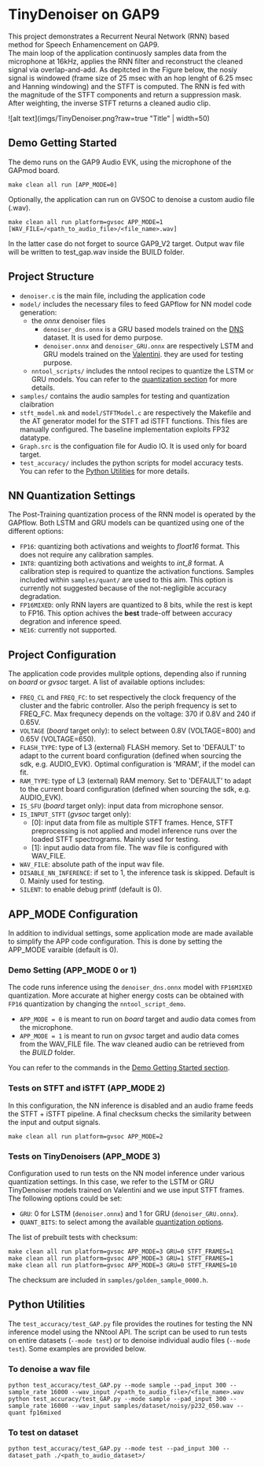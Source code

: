 # TinyDenoiser on GAP9

This project demonstrates a Recurrent Neural Network (RNN) based method for Speech Enhamencement on GAP9.  
The main loop of the application continuosly samples data from the microphone at 16kHz, applies the RNN filter and reconstruct the cleaned signal via overlap-and-add.
As depitcted in the Figure below, the nosiy signal is windowed (frame size of 25 msec with an hop lenght of 6.25 msec and Hanning windowing) and the STFT is computed. 
The RNN is fed with the magnitude of the STFT components and return a suppression mask. After weighting, the inverse STFT returns a cleaned audio clip.

![alt text](imgs/TinyDenoiser.png?raw=true "Title" | width=50)

## Demo Getting Started
The demo runs on the GAP9 Audio EVK, using the microphone of the GAPmod board.
```
make clean all run [APP_MODE=0]
```
Optionally, the application can run on GVSOC to denoise a custom audio file (.wav).
```
make clean all run platform=gvsoc APP_MODE=1 [WAV_FILE=/<path_to_audio_file>/<file_name>.wav]
```
In the latter case do not forget to source GAP9_V2 target. Output wav file will be written to 
test_gap.wav inside the BUILD folder.

## Project Structure
* `denoiser.c` is the main file, including the application code
* `model/` includes the necessary files to feed GAPflow for NN model code generation: 
    * the _onnx_ denoiser files
        * `denoiser_dns.onnx` is a GRU based models trained on the [DNS][dns] dataset. It is used for demo purpose.
        * `denoiser.onnx` and `denoiser_GRU.onnx` are respectively LSTM and GRU models trained on the [Valentini][valentini]. they are used for testing purpose.
    * `nntool_scripts/` includes the nntool recipes to quantize the LSTM or GRU models. You can refer to the [quantization section](#nn-quantization-settings) for more details. 
* `samples/` contains the audio samples for testing and quantization claibration
* `stft_model.mk` and `model/STFTModel.c` are respectively the Makefile and the AT generator model for the STFT ad iSTFT functions. This files are manually configured. The baseline implementation exploits FP32 datatype.
*  `Graph.src` is the configuation file for Audio IO. It is used only for board target.
*  `test_accuracy/` includes the python scripts for model accuracy tests. You can refer to the [Python Utilities](#python-utilities) for more details.

## NN Quantization Settings
The Post-Training quantization process of the RNN model is operated by the GAPflow.
Both LSTM and GRU models can be quantized using one of the different options:
* `FP16`: quantizing both activations and weights to _float16_ format. This does not require any calibration samples.
* `INT8`: quantizing both activations and weights to _int_8_ format. A calibration step is required to quantize the activation functions. Samples included within `samples/quant/` are used to this aim. This option is currently not suggested because of the not-negligible accuracy degradation.
* `FP16MIXED`: only RNN layers are quantized to 8 bits, while the rest is kept to FP16. This option achives the **best** trade-off between accuracy degration and inference speed.
* `NE16`: currently not supported. 


## Project Configuration
The application code provides mulitple options, depending also if running on _board_ or _gvsoc_ target.
A list of available options includes:
* `FREQ_CL` and `FREQ_FC`: to set respectively the clock frequency of the cluster and the fabric controller. Also the periph frequency is set to FREQ_FC. Max frequnecy depends on the voltage: 370 if 0.8V and 240 if 0.65V.
* `VOLTAGE` (_board_ target only): to select between 0.8V (VOLTAGE=800) and 0.65V (VOLTAGE=650).
* `FLASH_TYPE`: type of L3 (external) FLASH memory. Set to 'DEFAULT' to adapt to the current board configuration (defined when sourcing the sdk, e.g. AUDIO_EVK). Optimal configuration is 'MRAM', if the model can fit.
* `RAM_TYPE`: type of L3 (external) RAM memory. Set to 'DEFAULT' to adapt to the current board configuration (defined when sourcing the sdk, e.g. AUDIO_EVK). 
* `IS_SFU` (_board_ target only): input data from microphone sensor.
* `IS_INPUT_STFT` (_gvsoc_ target only): 
    * [0]: input data from file as multiple STFT frames. Hence, STFT preprocessing is not applied and model inference runs over the loaded STFT spectrograms. Mainly used for testing.
    * [1]: input audio data from file. The wav file is configured with WAV_FILE.
* `WAV_FILE`: absolute path of the input wav file. 
* `DISABLE_NN_INFERENCE`: if set to 1, the inference task is skipped. Default is 0. Mainly used for testing.
* `SILENT`: to enable debug printf (default is 0).

## APP_MODE Configuration
In addition to individual settings, some application mode are made available to simplify the APP code configuration. This is done by setting the APP_MODE varaible (default is 0).
### Demo Setting (APP_MODE 0 or 1)
The code runs inference using the `denoiser_dns.onnx` model with  `FP16MIXED` quantization. More accurate at higher energy costs can be obtained with `FP16` quantization by changing the `nntool_script_demo`.
* `APP_MODE = 0` is meant to run on _board_ target and audio data comes from the microphone.
* `APP_MODE = 1` is meant to run on _gvsoc_ target and audio data comes from the WAV_FILE file. The wav cleaned audio can be retrieved from the _BUILD_ folder.

You can refer to the commands in the [Demo Getting Started section](#demo-getting-started).
### Tests on STFT and iSTFT (APP_MODE 2)
In this configuration, the NN inference is disabled and an audio frame feeds the STFT + iSTFT pipeline. A final checksum checks the similarity between the input and output signals. 
```
make clean all run platform=gvsoc APP_MODE=2
```

### Tests on TinyDenoisers (APP_MODE 3)
Configuration used to run tests on the NN model inference under various quantization settings. In this case, we refer to the LSTM or GRU TinyDenoiser models trained on Valentini and we use input STFT frames. The following options could be set:
* `GRU`: 0 for LSTM (`denoiser.onnx`) and 1 for GRU (`denoiser_GRU.onnx`).
* `QUANT_BITS`: to select among the available [quantization options](#nn-quantization-settings).

The list of prebuilt tests with checksum:
```
make clean all run platform=gvsoc APP_MODE=3 GRU=0 STFT_FRAMES=1
make clean all run platform=gvsoc APP_MODE=3 GRU=1 STFT_FRAMES=1
make clean all run platform=gvsoc APP_MODE=3 GRU=0 STFT_FRAMES=10
```
The checksum are included in `samples/golden_sample_0000.h`.


## Python Utilities
The `test_accuracy/test_GAP.py` file provides the routines for testing the NN inference model using the NNtool API. The script can be used to run tests on entire datasets (`--mode test`) or to denoise individual audio files (`--mode test`). Some examples are provided below. 

### To denoise a wav file
```
python test_accuracy/test_GAP.py --mode sample --pad_input 300 --sample_rate 16000 --wav_input /<path_to_audio_file>/<file_name>.wav
python test_accuracy/test_GAP.py --mode sample --pad_input 300 --sample_rate 16000 --wav_input samples/dataset/noisy/p232_050.wav --quant fp16mixed
```

### To test on dataset
```
python test_accuracy/test_GAP.py --mode test --pad_input 300 --dataset_path ./<path_to_audio_dataset>/
```

[dns]: https://www.microsoft.com/en-us/research/academic-program/deep-noise-suppression-challenge-interspeech-2020/
[valentini]: https://datashare.ed.ac.uk/handle/10283/2791

